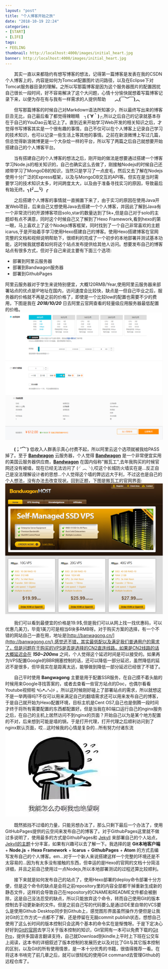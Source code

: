 ```yaml
---
layout: "post"
title: "个人博客开始之旅"
date: "2018-10-19 22:24"
categories:
- [START]
- [LIFE]
tags:
- FEELING
thumbnail: http://localhost:4000/images/initial_heart.jpg
banner: http://localhost:4000/images/initial_heart.jpg
---
```

　　其实一直以来都隐约有想写博客的想法，记得第一篇博客是发表在我的CSDN个人博客上的，内容是如何为Tomcat配置图片访问路径，以及在Eclipse下对Tomcat服务器目录的理解。之所以写那篇博客是因为这个服务器图片的配置困扰自己很长一段时间，好不容易解决了这个大问题，心情十分愉快就想着写篇博客记录下来，以便为存在有与我有一样需求的人提供帮助　　**︿(￣︶￣)︿**  
<!-- more -->
　　但写那篇博客的时候自己对Markdown语法所知甚少，所以最终写出来的博客巨丑无比，自己最后看了都觉得辣眼睛　**┐(´∀｀)┌**,所以之后自己的记录就基本存在于自己的YouDao云笔记上了。直到近来开始学习Web开发的相关知识之后，才觉得书写博客其实是一个很有趣的事情，自己不仅可以在个人博客上记录自己学习的技术知识，也可以记录一些生活上等其他的事情。之前在新浪微博上写过几篇，但总觉得新浪微博更是一个大杂烩一样的平台，所以写了两篇之后自己就想要开始搭建自己的个人博客平台。  

　　当有搭建自己的个人博客的想法之后，刚开始的做法是想要通过搭建一个博客学习Node.js的相关知识的，自己也确实这么去做了，刚接触Nodejs的时候自己还顺带学习了MongoDB的知识，当然只是学习了一点皮毛，然后又去了解在Nodejs使用十分广泛的Express框架，以及与MongoDB交互的API等。但实在是当时需要学习的技术知识太多，时间跨度太大，以及由于准备寻找实习的原因，导致最后有始无终。**╮(╯﹏╰）╭**  

　　之后搭建个人博客的事情就一直搁置下来了，由于实习的原因在使用Java开发Web项目，后来自己又想使用Java去搭建一个个人博客，并因此了解到Java有一个非常流行的开源博客项目solo,star的数量达到了5k+,但是自己对于solo的主题却有点不满意，同时这个时候自己又了解到了Hexo Framework,看到hexo的第一眼，马上喜欢上了这个Nodejs博客框架，同时找到了一个自己非常喜欢的主题icarus,于是开始着手学习使用Hexo搭建自己的博客。使用Hexo搭建博客在官网完整的文档和视频说明帮助下，很顺利的完成了一个初步的本地部署并测试基本功能，这时候我就想着如何将这个站点发布提供给其他人访问。想要发布自己的博客站点有很多方式，但对于自己来说主要有下面三个选项:
- 部署到阿里云服务器
- 部署到Bandwagon服务器
- 部署到GithubPages

阿里云服务器对于学生来说特别便宜，大概120RMB/Year,使用阿里云服务器来部署站点的优点是IP地址在国内，访问速度会比较快，缺点是一但自己毕业之后，服务器的价格就不再是之前的价格了，即使是一个比较low的配置也需要不少的费用，下图是我在 ***2018/10/20*** 日去阿里云官网查看的轻量级应用服务器最低配置的价格。
![](/images/cost_aliyun.PNG "阿里云服务器价格")

　　**(；′⌒`)** 低收入人群表示真心付费不起，所以阿里云这个选项就被我给PASS掉了。至于 **[Bandwagon](https://bwh1.net)** 云服务器，个人觉得 **[Bandwagon](https://bwh1.net)** 是一个非常便宜实用的美国云服务器供应商，**[Bandwagon](https://bwh1.net)** 在国内俗称"搬瓦工",去年我购买的时候官网还没有被墙，现在已经无法访问了 (╯︵╰),哎这个长城防火墙实在是...反正自己是没法理解设计者的思想...个人觉得这个墙的弊远远大于利，不过这也是自己的个人想法，没有办法去改变现状。回到正题，下图是搬瓦工的官网界面:
![](/images/cost_bandwagon.PNG)

　　我们可以看到最便宜的价格是19.9$,但是我们可以从网上找一找优惠码，可以优惠几美刀，毕竟1美刀可是相当6块多RMB呀。对于购买方案的选择，有一个不错的网站自己一直在用，地址是[http://banwagong.cn/](http://banwagong.cn/),感觉还不错，其实最低配以及满足我们普通用户的需求了，但是问题在于购买的VPS是否是选择的CN2直连线路，如果是CN2线路的话大概延迟会在 ***150~200ms*** 之间，个人觉得这个延迟时间是可以接受的。如果再为VPS配置Google的BBR拥塞控制的话，还可以降低一部分延迟，虽然降低的延迟不是很多，但毕竟实在是距离太远，能够做到降低一部分延迟已经很了不错了。  

　　自己平时使用 **Bangwagong** 主要是用于配置SSR服务，在自己摸不着头脑的时候用来Google寻找答案的，或者去查看一些官方站点的Doc，也偶尔看看Youtube视频啦 ٩(๑❛ᴗ❛๑)۶ 。所以这时候刚好碰上了部署站点的需求，所以就想这不是一举两得吗?不仅可以用来满足自己的翻墙需求还可以用来发布自己的博客，于是自己就开始为Hexo配置环境，目标主机是Cent OS7,自己也是倒腾一段时间才终于将所有需要配置的东西都配置好。但是当我在80端口运行自己的nginx服务之后，在自己的主机上居然访问不到nginx的页面？开始自己以为是某个地方配置的不对，后来想到可能是墙的锅，于是打开代理，打开代理之后顺利访问到了nginx默认页面，哎...这时候我的心情是复杂的...所有努力付诸东流
![](/images/timg.jpg "心情复杂")

　　既然抵挡不过墙的力量，只能另想办法了，那么只剩下最后一个办法了，使用GitHubPages提供的云空间来发布自己的博客了。对于GithubPages这里就不做过多说明了，使用最多的方式是GithubPages和 [Jekyll](https://jekyllrb.com/) 来部署自己的个人站点，[Jekyll的主题](http://jekyllthemes.org/)十分丰富，如果有兴趣可以去了解一下。我选择的是 **Git本地客户端** + **Node.js** + **Hexo Framework** + **Icarus** + **GithubPages** + **Atom** 的方式去编写发布自己的个人博客。em...对于一个新人来说搭建这样一个完整的环境还是不太容易的...因为有太多没有接触的东西，但幸运的是Hexo的官网的文档十分简洁详细，并且之前自己使用过一点Nodejs,所以本地部署测试的过程还算比较顺利。  

　　接下来就是如何发布自己的站点了，使用Hexo部署的deploy命令部署十分方便，但是这个命令的缺点是会将之前repository里的内容全部都干掉重新生成新的静态文件，这样的会导致自己在repository的CNAME和README文件都会被删除，这是自己没法忍受的缺点，所以只能放弃这个命令，转而自己使用Git的版本控制去手动更新新的文件。但是之前自己写的代码要么是通过IDE里自带的VCS要么是使用Github Desktop同步到Github上，感觉图形界面虽然操作方便但是让我对Git的工作方式一点都不了解，还是停留在无脑commit publish状态，想想自己使用了这么长时间的版本控制只会这两个基本的命令实在是惭愧呀。于是下定决心好好到[Git的官网](https://git-scm.com/)去学习关于版本控制的知识，Git官网有一本可以免费下载的[Git Pro](https://git-scm.com/book/en/v2)，提供多国语言翻译支持，自己就Download到kindle上平时上下班在公交车上阅读，这本书的详细叙述了版本控制的发展历史以及对比了Git与其它版本控制的区别，以及Git的所有使用情景，是一本十分优秀的书籍，很值得推荐一看。在将这本书啃完了前几章之后，就可以很轻松的使用Git command去管理Github的远程仓库了。  

　　











　　
